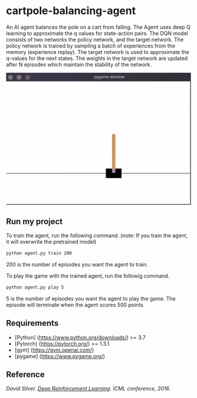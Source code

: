# cartpole-balancing-agent

An AI agent balances the pole on a cart from falling. The Agent uses deep Q learning to approximate the q values for state-action pairs. The DQN model consists of two networks the policy network, and the target network. The policy network is trained by sampling a batch of experiences from the memory (experience replay). The target network is used to approximate the q-values for the next states. The weights in the target network are updated after N episodes which maintain the stability of the network.

<p align="center">
  <img src="demo.gif" alt="animated" />
</p>

## Run my project

To train the agent, run the following command.
(note: If you train the agent, it will overwrite the pretrained model)

```bash
python agent.py train 200
```
200 is the number of episodes you want the agent to train.

To play the game with the trained agent, run the followig command.

```bash
python agent.py play 5
```

5 is the number of episodes you want the agent to play the game. The episode will terminate when the agent scores 500 points.

## Requirements

- [Python] (https://www.python.org/downloads/) >= 3.7
- [Pytorch] (https://pytorch.org/) >= 1.3.1
- [gym] (https://gym.openai.com/)
- [pygame] (https://www.pygame.org/)

## Reference 
*David Silver. [Deep Reinforcement Learning](https://icml.cc/2016/tutorials/deep_rl_tutorial.pdf). ICML conference, 2016.*




